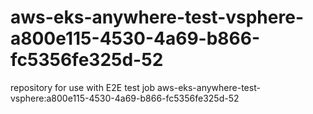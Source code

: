 # aws-eks-anywhere-test-vsphere-a800e115-4530-4a69-b866-fc5356fe325d-52
repository for use with E2E test job aws-eks-anywhere-test-vsphere:a800e115-4530-4a69-b866-fc5356fe325d-52
